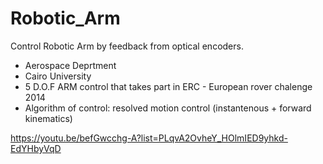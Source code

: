 # Robotic_Arm
Control Robotic Arm by feedback from optical encoders.

- Aerospace Deprtment
- Cairo University
- 5 D.O.F ARM control that takes part in ERC - European rover chalenge 2014
- Algorithm of control: resolved motion control (instantenous + forward kinematics)

https://youtu.be/befGwcchg-A?list=PLqvA2OvheY_HOlmIED9yhkd-EdYHbyVqD 
